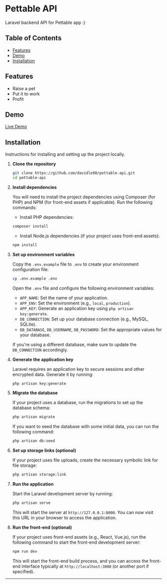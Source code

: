# Pettable API

Laravel backend API for Pettable app :)

## Table of Contents

- [Features](#features)
- [Demo](#demo)
- [Installation](#installation)

## Features

- Raise a pet
- Put it to work
- Profit

## Demo

[Live Demo](#)


## Installation

Instructions for installing and setting up the project locally.

1. **Clone the repository**

    ```bash
    git clone https://github.com/davidle90/pettable-api.git
    cd pettable-api
    ```

2. **Install dependencies**

    You will need to install the project dependencies using Composer (for PHP) and NPM (for front-end assets if applicable). Run the following commands:

    - Install PHP dependencies:

    ```bash
    composer install
    ```

    - Install Node.js dependencies (if your project uses front-end assets):

    ```bash
    npm install
    ```

3. **Set up environment variables**

    Copy the `.env.example` file to `.env` to create your environment configuration file:

    ```bash
    cp .env.example .env
    ```

    Open the `.env` file and configure the following environment variables:

    - `APP_NAME`: Set the name of your application.
    - `APP_ENV`: Set the environment (e.g., `local`, `production`).
    - `APP_KEY`: Generate an application key using `php artisan key:generate`.
    - `DB_CONNECTION`: Set up your database connection (e.g., MySQL, SQLite).
    - `DB_DATABASE`, `DB_USERNAME`, `DB_PASSWORD`: Set the appropriate values for your database.

    If you're using a different database, make sure to update the `DB_CONNECTION` accordingly.

4. **Generate the application key**

    Laravel requires an application key to secure sessions and other encrypted data. Generate it by running:

    ```bash
    php artisan key:generate
    ```

5. **Migrate the database**

    If your project uses a database, run the migrations to set up the database schema:

    ```bash
    php artisan migrate
    ```

    If you want to seed the database with some initial data, you can run the following command:

    ```bash
    php artisan db:seed
    ```

6. **Set up storage links (optional)**

    If your project uses file uploads, create the necessary symbolic link for file storage:

    ```bash
    php artisan storage:link
    ```

7. **Run the application**

    Start the Laravel development server by running:

    ```bash
    php artisan serve
    ```

    This will start the server at `http://127.0.0.1:8000`. You can now visit this URL in your browser to access the application.

8. **Run the front-end (optional)**

    If your project uses front-end assets (e.g., React, Vue.js), run the following command to start the front-end development server:

    ```bash
    npm run dev
    ```

    This will start the front-end build process, and you can access the front-end interface typically at `http://localhost:3000` (or another port if specified).

---

